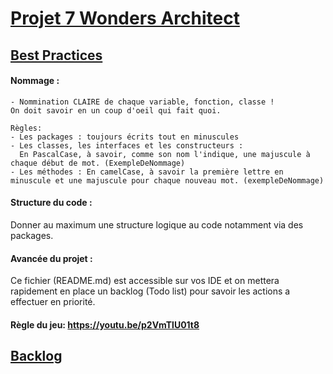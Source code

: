 # <u> Projet 7 Wonders Architect </u>

## <u> Best Practices </u>

#### Nommage :
    - Nommination CLAIRE de chaque variable, fonction, classe !
    On doit savoir en un coup d'oeil qui fait quoi.
    
    Règles:
    - Les packages : toujours écrits tout en minuscules
    - Les classes, les interfaces et les constructeurs :
      En PascalCase, à savoir, comme son nom l'indique, une majuscule à chaque début de mot. (ExempleDeNommage)
    - Les méthodes : En camelCase, à savoir la première lettre en minuscule et une majuscule pour chaque nouveau mot. (exempleDeNommage)

#### Structure du code :

Donner au maximum une structure logique au code notamment via des packages.

#### Avancée du projet : 

Ce fichier (README.md) est accessible sur vos IDE et on mettera rapidement en place un backlog (Todo list)
pour savoir les actions a effectuer en priorité.

#### Règle du jeu: https://youtu.be/p2VmTlU01t8

## <u> Backlog </u>